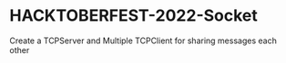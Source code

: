 # HACKTOBERFEST-2022-Socket
Create a TCPServer and Multiple TCPClient for sharing messages each other
